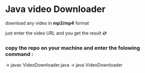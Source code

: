 # Java video Downloader

download any video in **mp3/mp4** format

just enter the video URL and you get the result 💿

### copy the repo on your machine and enter the folowing command :
-> javac VideoDownloader.java
-> java VideoDownloader
